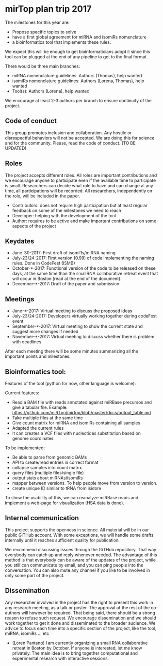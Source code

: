 # mirTop plan trip 2017

The milestones for this year are:  

* Propose specific topics to solve
* have a first global agreement for miRNA and isomiRs nomenclature 
* a bioinformatics tool that implements these rules. 

We expect this will be enough to get bioinformaticians adopt it since this tool can be plugged at the end of any pipeline to get to the final format.

There would be three main branches:

*	miRNA nomenclature guidelines: Authors (Thomas), help wanted
*	isomiRs nomenclature guidelines: Authors (Lorena, Thomas), help wanted
*	Tool(s): Authors (Lorena), help wanted

We encourage at least 2-3 authors per branch to ensure continuity of the project.

## Code of conduct

This group promotes inclusion and collaboration. Any hostile or disrespectful behaviors will not be accepted. We are doing this for science and for the community. Please, read the code of conduct. (TO BE UPDATED)

## Roles

The project accepts different roles. All roles are important contributions and we encourage anyone to participate even if the available time to participate is small. Researchers can decide what role to have and can change at any time, all participations will be recorded. All researchers, independently on the role, will be included in the paper.

*	Contributors: does not require high participation but at least regular feedback on some of the milestones we need to reach
*	Developer: helping with the development of the tool
*	Author: requires to be active and make important contributions on some aspects of the project

## Keydates

* June-30-2017: First draft of isomiRs/miRNA naming
* July-23/24-2017: First version (0.99) of code implementing the naming rules. Done in CodeFest (ISMB)
* October-*-2017: Functional version of the code to be released on these days, at the same time than the smallRNA collaborative retreat event that will occur in Boston (read at the end of the document).
* December-*-2017: Draft of the paper and submission 

## Meetings

*	June-*-2017: Virtual meeting to discuss the proposed ideas
*	July-23/24-2017: Developers virtually working together during codeFest event 
*	September-*-2017: Virtual meeting to show the current state and suggest more changes if needed
*	November-*-2017: Virtual meeting to discuss whether there is problem with deadlines

After each meeting there will be some minutes summarizing all the important points and milestones.

## Bioinformatics tool:

Features of the tool (python for now, other language is welcome):

Current features:

*	Read a BAM file with reads annotated against miRBase precursos and give a tabular file. Example: https://github.com/miRTop/mirtop/blob/master/docs/output_table.md
*	Take multiple files at the same time
*	Give count matrix for miRNA and isomiRs containing all samples
*	Adapted the current rules
*	It can creates a VCF files with nucleotides substitution based on genome coordinates

To be implemented:
*	Be able to parse from genomic BAMs
*	API to create/read entries in correct format 
*	collapse samples into count matrix 
*	query files (multiple files/single file)
*	output stats about miRNAs/isomiRs
*	mapper between versions. To help people move from version to version.
*	create unique ID similar to tRNA from isidore

To show the usability of this, we can reanalyze miRBase reads and implement a web-page for visualization (HSA data is done).

## Internal communication

This project supports the openness in science. All material will be in our public GiTHub account. With some exceptions, we will handle some drafts internally until it reaches sufficient quality for publication. 

We recommend discussing issues through the GiTHub repository. That way everybody can catch up and reply whenever needed. The advantage of this method is that everybody can be aware of the updates of the project, while you still can communicate by email, and you can ping people into the conversation. You can also mute any channel if you like to be involved in only some part of the project.

## Dissemination

Any researcher involved in the project has the right to present this work in any research meeting, as a talk or poster. The approval of the rest of the co-authors will however be required. That being said, there should be a strong reason to refuse such request. We encourage dissemination and we should work together to get it done and disseminated to the broader audience. We advice to focus each time into a specific section of the project, like the tool, miRNA, isomiRs … etc

* (Loren Pantano) I am currently organizing a small RNA collaborative retreat in Boston by October. If anyone is interested, let me know privately. The main idea is to bring together computational and experimental research with interactive sessions.
